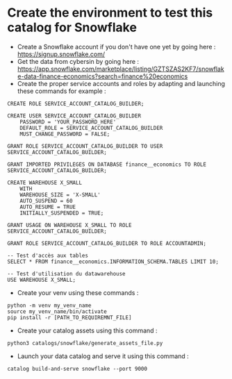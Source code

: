 # Create the environment to test this catalog for Snowflake

- Create a Snowflake account if you don't have one yet by going here : https://signup.snowflake.com/
- Get the data from cybersin by going here : https://app.snowflake.com/marketplace/listing/GZTSZAS2KF7/snowflake-data-finance-economics?search=finance%20economics
- Create the proper service accounts and roles by adapting and launching these commands for example :
```
CREATE ROLE SERVICE_ACCOUNT_CATALOG_BUILDER;

CREATE USER SERVICE_ACCOUNT_CATALOG_BUILDER 
    PASSWORD = 'YOUR_PASSWORD_HERE' 
    DEFAULT_ROLE = SERVICE_ACCOUNT_CATALOG_BUILDER 
    MUST_CHANGE_PASSWORD = FALSE;

GRANT ROLE SERVICE_ACCOUNT_CATALOG_BUILDER TO USER SERVICE_ACCOUNT_CATALOG_BUILDER;

GRANT IMPORTED PRIVILEGES ON DATABASE finance__economics TO ROLE SERVICE_ACCOUNT_CATALOG_BUILDER;

CREATE WAREHOUSE X_SMALL 
    WITH 
    WAREHOUSE_SIZE = 'X-SMALL' 
    AUTO_SUSPEND = 60 
    AUTO_RESUME = TRUE 
    INITIALLY_SUSPENDED = TRUE;

GRANT USAGE ON WAREHOUSE X_SMALL TO ROLE SERVICE_ACCOUNT_CATALOG_BUILDER;

GRANT ROLE SERVICE_ACCOUNT_CATALOG_BUILDER TO ROLE ACCOUNTADMIN;

-- Test d'accès aux tables
SELECT * FROM finance__economics.INFORMATION_SCHEMA.TABLES LIMIT 10;

-- Test d'utilisation du datawarehouse
USE WAREHOUSE X_SMALL;
```

- Create your venv using these commands : 
```
python -m venv my_venv_name
source my_venv_name/bin/activate
pip install -r [PATH_TO_REQUIREMNT_FILE]
```

- Create your catalog assets using this command : 
```
python3 catalogs/snowflake/generate_assets_file.py
```

- Launch your data catalog and serve it using this command : 
```
catalog build-and-serve snowflake --port 9000
```